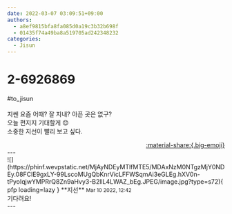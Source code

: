 ```yaml
---
date: 2022-03-07 03:09:51+09:00
authors:
  - a8ef9815bfa8fa085d0a19c3b32b698f
  - 01435f74a49ba8a519705ad242348232
categories:
  - Jisun
---
```


# 2-6926869

<div class="post-container" markdown="1">
<div class="content-container md-sidebar__scrollwrap" markdown="1">

\#to_jisun<br><br>지쎈 요즘 어때? 잘 지내? 아픈 곳은 없구?<br>오늘 편지지 기대할게 😊<br>소중한 지선이 빨리 보고 싶다.<br>

</div>
</div>

<div style="text-align: right;" markdown="1">
<a href="https://weverse.io/fromis9/fanpost/2-6926869" style="text-align: right;">:material-share:{.big-emoji}</a>
</div>
---

<div class="comments-container md-sidebar__scrollwrap" markdown="1">
<div class="comment" markdown="1">
<div class='id-container' markdown="1">
![](https://phinf.wevpstatic.net/MjAyNDEyMTlfMTE5/MDAxNzM0NTgzMjY0NDEy.08FClE9gxLY-99LscoMUgQbKnrVicLFFWSqmAi3eGLEg.hXV0n-tPyoIqjwYMPRrQ8Zn9aHvy3-B2llL4LWAZ_bEg.JPEG/image.jpg?type=s72){ pfp loading=lazy }
**<span class="artist">지선</span>** <small>Mar 10 2022, 12:42</small><br>
</div>
<div class='comment-body' markdown="1">
기다려요!
</div>
</div>
</div>
---
